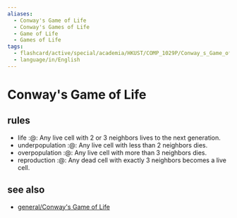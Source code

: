 ```yaml
---
aliases:
  - Conway's Game of Life
  - Conway's Games of Life
  - Game of Life
  - Games of Life
tags:
  - flashcard/active/special/academia/HKUST/COMP_1029P/Conway_s_Game_of_Life
  - language/in/English
---
```


# Conway's Game of Life

## rules

- life :@: Any live cell with 2 or 3 neighbors lives to the next generation. <!--SR:!2027-02-28,845,330-->
- underpopulation :@: Any live cell with less than 2 neighbors dies. <!--SR:!2026-06-30,659,330-->
- overpopulation :@: Any live cell with more than 3 neighbors dies. <!--SR:!2028-02-05,1138,350-->
- reproduction :@: Any dead cell with exactly 3 neighbors becomes a live cell. <!--SR:!2027-07-21,952,330-->

## see also

- [general/Conway's Game of Life](../../../../general/Conway's%20Game%20of%20Life.md)
